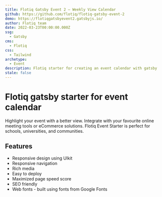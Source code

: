 ```yaml
---
title: Flotiq Gatsby Event 2 – Weekly View Calendar
github: https://github.com/flotiq/flotiq-gatsby-event-2
demo: https://flotiqgatsbyevent2.gatsbyjs.io/
author: Flotiq team
date: 2022-03-23T00:00:00.000Z
ssg:
  - Gatsby
cms:
  - Flotiq
css:
  - Tailwind
archetype:
  - Event
description: Flotiq starter for creating an event calendar with gatsby
stale: false
---
```


# Flotiq gatsby starter for event calendar

Highlight your event with a better view. Integrate with your favourite online meeting tools or eCommerce solutions. Flotiq Event Starter is perfect for schools, universities, and communities.

## Features

* Responsive design using UIkit
* Responsive navigation
* Rich media
* Easy to deploy
* Maximized page speed score
* SEO friendly
* Web fonts - built using fonts from Google Fonts 
